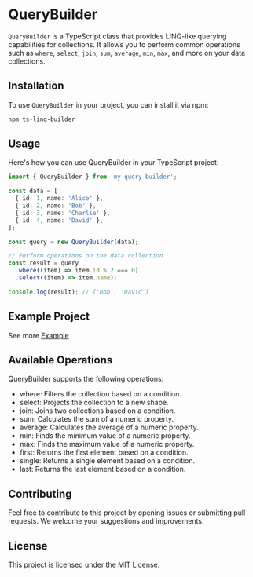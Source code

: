 # QueryBuilder

<!-- [![ts-linq-builder](https://img.shields.io/npm/dt/ts-linq-builder.svg)](https://www.npmjs.com/package/ts-linq-builder) -->

`QueryBuilder` is a TypeScript class that provides LINQ-like querying capabilities for collections. It allows you to perform common operations such as `where`, `select`, `join`, `sum`, `average`, `min`, `max`, and more on your data collections.

## Installation

To use `QueryBuilder` in your project, you can install it via npm:

```bash
npm ts-linq-builder
```

## Usage

Here's how you can use QueryBuilder in your TypeScript project:

```typescript
import { QueryBuilder } from 'my-query-builder';

const data = [
  { id: 1, name: 'Alice' },
  { id: 2, name: 'Bob' },
  { id: 3, name: 'Charlie' },
  { id: 4, name: 'David' },
];

const query = new QueryBuilder(data);

// Perform operations on the data collection
const result = query
  .where((item) => item.id % 2 === 0)
  .select((item) => item.name);

console.log(result); // ['Bob', 'David']
```
## Example Project

See more [Example](./example)

## Available Operations

QueryBuilder supports the following operations:

- where: Filters the collection based on a condition.
- select: Projects the collection to a new shape.
- join: Joins two collections based on a condition.
- sum: Calculates the sum of a numeric property.
- average: Calculates the average of a numeric property.
- min: Finds the minimum value of a numeric property.
- max: Finds the maximum value of a numeric property.
- first: Returns the first element based on a condition.
- single: Returns a single element based on a condition.
- last: Returns the last element based on a condition.

## Contributing

Feel free to contribute to this project by opening issues or submitting pull requests. We welcome your suggestions and improvements.

## License

This project is licensed under the MIT License.